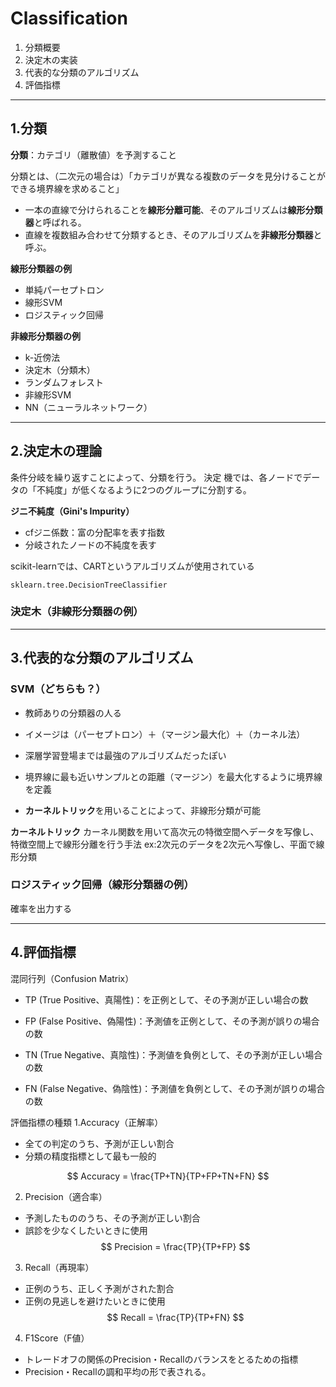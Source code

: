 # Classification

1. 分類概要
2. 決定木の実装
3. 代表的な分類のアルゴリズム
4. 評価指標

---

## 1.分類
**分類**：カテゴリ（離散値）を予測すること

分類とは、（二次元の場合は）「カテゴリが異なる複数のデータを見分けることができる境界線を求めること」
- 一本の直線で分けられることを**線形分離可能**、そのアルゴリズムは**線形分類器**と呼ばれる。
- 直線を複数組み合わせて分類するとき、そのアルゴリズムを**非線形分類器**と呼ぶ。


**線形分類器の例**
- 単純パーセプトロン
- 線形SVM
- ロジスティック回帰

**非線形分類器の例**
- k-近傍法
- 決定木（分類木）
- ランダムフォレスト
- 非線形SVM
- NN（ニューラルネットワーク）

---
## 2.決定木の理論

条件分岐を繰り返すことによって、分類を行う。
決定 機では、各ノードでデータの「不純度」が低くなるように2つのグループに分割する。

**ジニ不純度（Gini's Impurity）**
- cfジニ係数：富の分配率を表す指数
- 分岐されたノードの不純度を表す

scikit-learnでは、CARTというアルゴリズムが使用されている
```
sklearn.tree.DecisionTreeClassifier
```

### 決定木（非線形分類器の例）

--- 
## 3.代表的な分類のアルゴリズム

### SVM（どちらも？）
- 教師ありの分類器の人る
- イメージは（パーセプトロン）＋（マージン最大化）＋（カーネル法）
- 深層学習登場までは最強のアルゴリズムだったぽい
- 境界線に最も近いサンプルとの距離（マージン）を最大化するように境界線を定義

- **カーネルトリック**を用いることによって、非線形分類が可能

**カーネルトリック**
カーネル関数を用いて高次元の特徴空間へデータを写像し、特徴空間上で線形分離を行う手法
ex:2次元のデータを2次元へ写像し、平面で線形分類



### ロジスティック回帰（線形分類器の例）
確率を出力する


---
## 4.評価指標

混同行列（Confusion Matrix）
- TP (True Positive、真陽性)：を正例として、その予測が正しい場合の数

- FP (False Positive、偽陽性)：予測値を正例として、その予測が誤りの場合の数

- TN (True Negative、真陰性)：予測値を負例として、その予測が正しい場合の数

- FN (False Negative、偽陰性)：予測値を負例として、その予測が誤りの場合の数

評価指標の種類
1.Accuracy（正解率）
- 全ての判定のうち、予測が正しい割合
- 分類の精度指標として最も一般的

$$
Accuracy = \frac{TP+TN}{TP+FP+TN+FN} 
$$

2. Precision（適合率）

- 予測したもののうち、その予測が正しい割合
- 誤診を少なくしたいときに使用
$$
Precision = \frac{TP}{TP+FP}
$$

3. Recall（再現率）

- 正例のうち、正しく予測がされた割合
- 正例の見逃しを避けたいときに使用
$$
Recall = \frac{TP}{TP+FN}
$$
4. F1Score（F値）
- トレードオフの関係のPrecision・Recallのバランスをとるための指標
- Precision・Recallの調和平均の形で表される。



